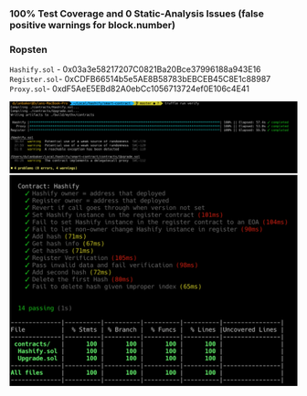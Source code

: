 ### 100% Test Coverage and 0 Static-Analysis Issues (false positive warnings for block.number)
### Ropsten
`Hashify.sol` - 0x03a3e58217207C0821Ba20Bce37996188a943E16
`Register.sol`- 0xCDFB66514b5e5AE8B58783bEBCEB45C8E1c88987
`Proxy.sol`- 0xdF5AeE5EBd82A0ebCc1056713724ef0E106c4E41

![static analysis](static-analysis.png)
![test coverage](test-coverage.png)
